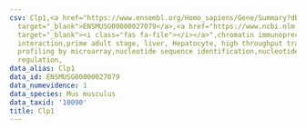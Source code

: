 ```yaml
---
csv: Clp1,<a href="https://www.ensembl.org/Homo_sapiens/Gene/Summary?db=core;g=ENSMUSG00000027079"
  target="_blank">ENSMUSG00000027079</a>,<a href="https://www.ncbi.nlm.nih.gov/pubmed/23834426"
  target="_blank"><i class="fas fa-file"></i></a>",chromatin immunoprecipitation assay,direct
  interaction,prime adult stage, liver, Hepatocyte, high throughput transcription
  profiling by microarray,nucleotide sequence identification,nucleotide sequence identification,transcriptional
  regulation,
data_alias: Clp1
data_id: ENSMUSG00000027079
data_numevidence: 1
data_species: Mus musculus
data_taxid: '10090'
title: Clp1
---
```

